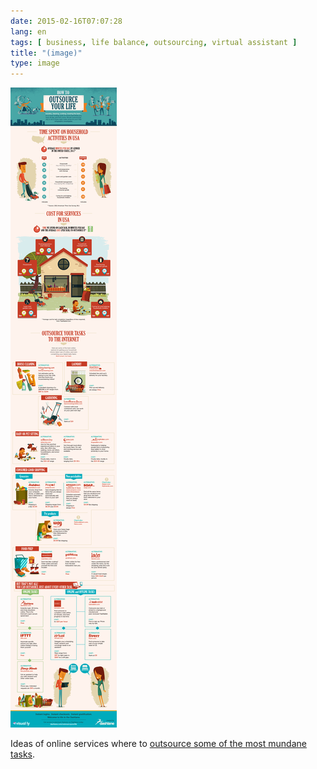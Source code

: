 ```yaml
---
date: 2015-02-16T07:07:28
lang: en
tags: [ business, life balance, outsourcing, virtual assistant ]
title: "(image)"
type: image
---
```


[![](dashlane-outsource.png)](http://www.huffingtonpost.com/daniela-perdomo/outsourcing_b_1936834.html)

Ideas of online services where to [outsource some of the most mundane tasks](http://www.huffingtonpost.com/daniela-perdomo/outsourcing_b_1936834.html).


